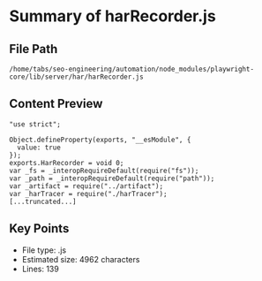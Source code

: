 # Summary of harRecorder.js
  
## File Path
`/home/tabs/seo-engineering/automation/node_modules/playwright-core/lib/server/har/harRecorder.js`

## Content Preview
```
"use strict";

Object.defineProperty(exports, "__esModule", {
  value: true
});
exports.HarRecorder = void 0;
var _fs = _interopRequireDefault(require("fs"));
var _path = _interopRequireDefault(require("path"));
var _artifact = require("../artifact");
var _harTracer = require("./harTracer");
[...truncated...]
```

## Key Points
- File type: .js
- Estimated size: 4962 characters
- Lines: 139
